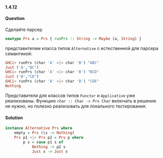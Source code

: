 #### 1.4.12
#### Question
Сделайте парсер
```haskell
newtype Prs a = Prs { runPrs :: String -> Maybe (a, String) }
```
представителем класса типов `Alternative` с естественной для парсера семантикой:
```haskell
GHCi> runPrs (char 'A' <|> char 'B') "ABC"
Just ('A',"BC")
GHCi> runPrs (char 'A' <|> char 'B') "BCD"
Just ('B',"CD")
GHCi> runPrs (char 'A' <|> char 'B') "CDE"
Nothing
```
Представители для классов типов `Functor` и `Applicative` уже реализованы. Функцию `char :: Char -> Prs Char` включать в решение не нужно, но полезно реализовать для локального тестирования.
#### Solution
```haskell
instance Alternative Prs where
    empty = Prs (\s -> Nothing)
    Prs p1 <|> Prs p2 = Prs p where
        p s = case p1 s of
            Nothing -> p2 s
            Just x -> Just x
```
